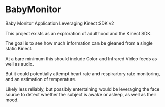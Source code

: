 # BabyMonitor
Baby Monitor Application Leveraging Kinect SDK v2

This project exists as an exploration of adulthood and the Kinect SDK.

The goal is to see how much information can be gleaned from a single static Kinect.

At a bare minimum this should include Color and Infrared Video feeds as well as audio.

But it could potentially attempt heart rate and respirartory rate monitoring, and an estimation of temperature.

Likely less reliably, but possibly entertaining would be leveraging the face source to detect whether the subject
is awake or asleep, as well as their mood.
